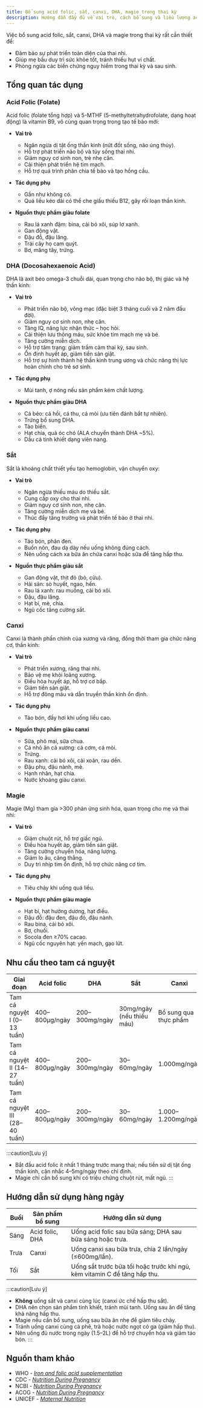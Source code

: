 ```yaml
---
title: Bổ sung acid folic, sắt, canxi, DHA, magie trong thai kỳ
description: Hướng dẫn đầy đủ về vai trò, cách bổ sung và liều lượng acid folic, sắt, canxi, DHA, magie cho phụ nữ mang thai.
---
```


Việc bổ sung acid folic, sắt, canxi, DHA và magie trong thai kỳ rất cần thiết để:

- Đảm bảo sự phát triển toàn diện của thai nhi.
- Giúp mẹ bầu duy trì sức khỏe tốt, tránh thiếu hụt vi chất.
- Phòng ngừa các biến chứng nguy hiểm trong thai kỳ và sau sinh.

## Tổng quan tác dụng

### Acid Folic (Folate)

Acid folic (folate tổng hợp) và 5-MTHF (5-methyltetrahydrofolate, dạng hoạt động) là vitamin B9, vô cùng quan trọng trong tạo tế bào mới:

- **Vai trò**  
  - Ngăn ngừa dị tật ống thần kinh (nứt đốt sống, não úng thủy).
  - Hỗ trợ phát triển não bộ và tủy sống thai nhi.
  - Giảm nguy cơ sinh non, trẻ nhẹ cân.
  - Cải thiện phát triển hệ tim mạch.
  - Hỗ trợ quá trình phân chia tế bào và tạo hồng cầu.

- **Tác dụng phụ**
  - Gần như không có.
  - Quá liều kéo dài có thể che giấu thiếu B12, gây rối loạn thần kinh.

- **Nguồn thực phẩm giàu folate**
  - Rau lá xanh đậm: bina, cải bó xôi, súp lơ xanh.
  - Gan động vật.
  - Đậu đỗ, đậu lăng.
  - Trái cây họ cam quýt.
  - Bơ, măng tây, trứng.

### DHA (Docosahexaenoic Acid)

DHA là axit béo omega-3 chuỗi dài, quan trọng cho não bộ, thị giác và hệ thần kinh:

- **Vai trò**
  - Phát triển não bộ, võng mạc (đặc biệt 3 tháng cuối và 2 năm đầu đời).
  - Giảm nguy cơ sinh non, nhẹ cân.
  - Tăng IQ, năng lực nhận thức – học hỏi.
  - Cải thiện lưu thông máu, sức khỏe tim mạch mẹ và bé.
  - Tăng cường miễn dịch.
  - Hỗ trợ tâm trạng: giảm trầm cảm thai kỳ, sau sinh.
  - Ổn định huyết áp, giảm tiền sản giật.
  - Hỗ trợ sự hình thành hệ thần kinh trung ương và chức năng thị lực hoàn chỉnh cho trẻ sơ sinh.

- **Tác dụng phụ**
  - Mùi tanh, ợ nóng nếu sản phẩm kém chất lượng.

- **Nguồn thực phẩm giàu DHA**
  - Cá béo: cá hồi, cá thu, cá mòi (ưu tiên đánh bắt tự nhiên).
  - Trứng bổ sung DHA.
  - Tảo biển.
  - Hạt chia, quả óc chó (ALA chuyển thành DHA ~5%).
  - Dầu cá tinh khiết dạng viên nang.

### Sắt

Sắt là khoáng chất thiết yếu tạo hemoglobin, vận chuyển oxy:

- **Vai trò**
  - Ngăn ngừa thiếu máu do thiếu sắt.
  - Cung cấp oxy cho thai nhi.
  - Giảm nguy cơ sinh non, nhẹ cân.
  - Tăng cường miễn dịch mẹ và bé.
  - Thúc đẩy tăng trưởng và phát triển tế bào ở thai nhi.

- **Tác dụng phụ**
  - Táo bón, phân đen.
  - Buồn nôn, đau dạ dày nếu uống không đúng cách.
  - Nên uống cách xa bữa ăn chứa canxi hoặc sữa để tăng hấp thu.

- **Nguồn thực phẩm giàu sắt**
  - Gan động vật, thịt đỏ (bò, cừu).
  - Hải sản: sò huyết, ngao, hến.
  - Rau lá xanh: rau muống, cải bó xôi.
  - Đậu, đậu lăng.
  - Hạt bí, mè, chia.
  - Ngũ cốc tăng cường sắt.

### Canxi

Canxi là thành phần chính của xương và răng, đồng thời tham gia chức năng cơ, thần kinh:

- **Vai trò**
  - Phát triển xương, răng thai nhi.
  - Bảo vệ mẹ khỏi loãng xương.
  - Điều hòa huyết áp, hỗ trợ cơ bắp.
  - Giảm tiền sản giật.
  - Hỗ trợ đông máu và dẫn truyền thần kinh ổn định.

- **Tác dụng phụ**
  - Táo bón, đầy hơi khi uống liều cao.

- **Nguồn thực phẩm giàu canxi**  
  - Sữa, phô mai, sữa chua.
  - Cá nhỏ ăn cả xương: cá cơm, cá mòi.
  - Trứng.
  - Rau xanh: cải bó xôi, cải xoăn, rau dền.
  - Đậu phụ, đậu nành, mè.
  - Hạnh nhân, hạt chia.
  - Nước khoáng giàu canxi.

### Magie

Magie (Mg) tham gia >300 phản ứng sinh hóa, quan trọng cho mẹ và thai nhi:

- **Vai trò**
  - Giảm chuột rút, hỗ trợ giấc ngủ.
  - Điều hòa huyết áp, giảm tiền sản giật.
  - Tăng cường chuyển hóa, năng lượng.
  - Giảm lo âu, căng thẳng.
  - Duy trì nhịp tim ổn định, hỗ trợ chức năng cơ tim.

- **Tác dụng phụ**
  - Tiêu chảy khi uống quá liều.

- **Nguồn thực phẩm giàu magie**
  - Hạt bí, hạt hướng dương, hạt điều.
  - Đậu đỗ: đậu đen, đậu đỏ, đậu nành.
  - Rau bina, cải bó xôi.
  - Bơ, chuối.
  - Socola đen ≥70% cacao.
  - Ngũ cốc nguyên hạt: yến mạch, gạo lứt.

## Nhu cầu theo tam cá nguyệt

| Giai đoạn                     | Acid folic       | DHA             | Sắt                | Canxi                  | Magie                     |
|-------------------------------|------------------|-----------------|--------------------|------------------------|---------------------------|
| Tam cá nguyệt I (0–13 tuần)   | 400–800µg/ngày  | 200–300mg/ngày | 30mg/ngày (nếu thiếu máu) | Bổ sung qua thực phẩm  | Không bắt buộc*           |
| Tam cá nguyệt II (14–27 tuần) | 400–800µg/ngày  | 200–300mg/ngày | 30–60mg/ngày      | 1.000mg/ngày          | Không bắt buộc*           |
| Tam cá nguyệt III (28–40 tuần)| 400–800µg/ngày  | 200–300mg/ngày | 30–60mg/ngày      | 1.000–1.200mg/ngày    | 200mg/ngày nếu chuột rút  |

:::caution[Lưu ý]
- Bắt đầu acid folic ít nhất 1 tháng trước mang thai; nếu tiền sử dị tật ống thần kinh, cân nhắc 4–5mg/ngày theo chỉ định.  
- Magie chỉ cần bổ sung khi có triệu chứng chuột rút, mất ngủ.
:::

## Hướng dẫn sử dụng hàng ngày

| Buổi   | Sản phẩm bổ sung      | Hướng dẫn sử dụng                                                   |
|--------|-----------------------|----------------------------------------------------------------------|
| Sáng   | Acid folic, DHA       | Uống acid folic sau bữa sáng; DHA sau bữa sáng hoặc trưa.            |
| Trưa   | Canxi                 | Uống canxi sau bữa trưa, chia 2 lần/ngày (≤600mg/lần).            |
| Tối    | Sắt                   | Uống sắt trước bữa tối hoặc trước khi ngủ, kèm vitamin C để tăng hấp thu. |

:::caution[Lưu ý]
- **Không** uống sắt và canxi cùng lúc (canxi ức chế hấp thu sắt).  
- DHA nên chọn sản phẩm tinh khiết, tránh mùi tanh. Uống sau ăn để tăng khả năng hấp thu.  
- Magie nếu cần bổ sung, uống sau bữa ăn nhẹ để giảm tiêu chảy.  
- Tránh uống canxi cùng cà phê, trà hoặc nước ngọt có ga (giảm hấp thu).  
- Nên uống đủ nước trong ngày (1.5–2L) để hỗ trợ chuyển hóa và giảm táo bón.
:::

## Nguồn tham khảo

- WHO - [_Iron and folic acid supplementation_](https://www.who.int/nutrition/publications/micronutrients/guidelines/iron_folic_acid_supplementation/en/)
- CDC - [_Nutrition During Pregnancy_](https://www.cdc.gov/nutrition/pregnancy-and-breastfeeding.html)
- NCBI - [_Nutrition During Pregnancy_](https://www.ncbi.nlm.nih.gov/books/NBK217107/)
- ACOG - [_Nutrition During Pregnancy_](https://www.acog.org/womens-health/faqs/nutrition-during-pregnancy)
- UNICEF - [_Maternal Nutrition_](https://www.unicef.org/documents/maternal-nutrition)
